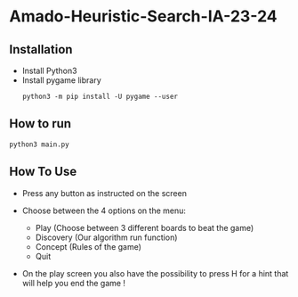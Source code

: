 # Amado-Heuristic-Search-IA-23-24


## Installation

* Install Python3
* Install pygame library
    ```
    python3 -m pip install -U pygame --user
    ```

## How to run

```
python3 main.py
```

## How To Use

- Press any button as instructed on the screen
- Choose between the 4 options on the menu:
    - Play (Choose between 3 different boards to beat the game)
    - Discovery (Our algorithm run function)
    - Concept (Rules of the game)
    - Quit

- On the play screen you also have the possibility to press H for a hint that will help you end the game !  
